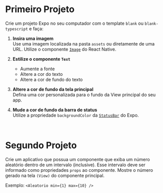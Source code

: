 # Primeiro Projeto

Crie um projeto Expo no seu computador com o template `blank` ou `blank-typescript` e faça:

1. **Insira uma imagem**  
   Use uma imagem localizada na pasta `assets` ou diretamente de uma URL. Utilize o componente [`Image`](https://reactnative.dev/docs/image) do React Native.

2. **Estilize o componente `Text`**  
   - Aumente a fonte  
   - Altere a cor do texto  
   - Altere a cor de fundo do texto

3. **Altere a cor de fundo da tela principal**  
   Defina uma cor personalizada para o fundo da View principal do seu app.

4. **Mude a cor de fundo da barra de status**  
   Utilize a propriedade `backgroundColor` da [`StatusBar`](https://docs.expo.dev/versions/latest/sdk/status-bar/) do Expo.

<br>

# Segundo Projeto

Crie um aplicativo que possua um componente que exiba um número aleatório dentro de um intervalo (inclusive). Esse intervalo deve ser informado como propriedades  `props` ao componente. Mostre o número gerado na tela `(View)` do componente principal.

Exemplo: `<Aleatorio min={1} max={10} />`
